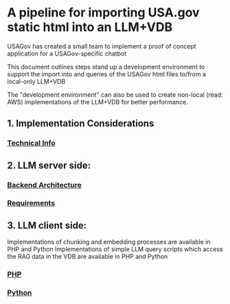 # A pipeline for importing USA.gov static html into an LLM+VDB

USAGov has created a small team to implement a proof of concept application for a USAGov-specific chatbot

This document outlines steps stand up a development environment to support the import into and queries of the USAGov html files to/from a local-only LLM+VDB

The "development environment" can also be used to create non-local (read: AWS) implementations of the LLM+VDB for better performance.

## 1. Implementation Considerations
### [Technical Info](./doc/TechConsiderations.md)

## 2. LLM server side:
### [Backend Architecture](./doc/Architecture.md)
### [Requirements](./doc/BackendRequirements)

## 3. LLM client side:
Implementations of chunking and embedding processes are available in PHP and Python
Implementations of simple LLM query scripts which access the RAG data in the VDB are available in PHP and Python
### [PHP](./php/PHP.md)
### [Python](./python/Python.md)
